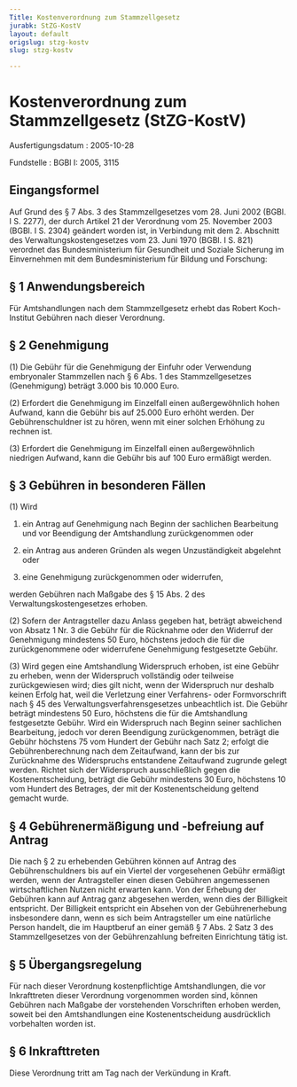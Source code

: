 ```yaml
---
Title: Kostenverordnung zum Stammzellgesetz
jurabk: StZG-KostV
layout: default
origslug: stzg-kostv
slug: stzg-kostv

---
```


# Kostenverordnung zum Stammzellgesetz (StZG-KostV)

Ausfertigungsdatum
:   2005-10-28

Fundstelle
:   BGBl I: 2005, 3115

## Eingangsformel

Auf Grund des § 7 Abs. 3 des Stammzellgesetzes vom 28. Juni 2002
(BGBl. I S. 2277), der durch Artikel 21 der Verordnung vom 25.
November 2003 (BGBl. I S. 2304) geändert worden ist, in Verbindung mit
dem 2. Abschnitt des Verwaltungskostengesetzes vom 23. Juni 1970
(BGBl. I S. 821) verordnet das Bundesministerium für Gesundheit und
Soziale Sicherung im Einvernehmen mit dem Bundesministerium für
Bildung und Forschung:

## § 1 Anwendungsbereich

Für Amtshandlungen nach dem Stammzellgesetz erhebt das Robert Koch-
Institut Gebühren nach dieser Verordnung.

## § 2 Genehmigung

(1) Die Gebühr für die Genehmigung der Einfuhr oder Verwendung
embryonaler Stammzellen nach § 6 Abs. 1 des Stammzellgesetzes
(Genehmigung) beträgt 3.000 bis 10.000 Euro.

(2) Erfordert die Genehmigung im Einzelfall einen außergewöhnlich
hohen Aufwand, kann die Gebühr bis auf 25.000 Euro erhöht werden. Der
Gebührenschuldner ist zu hören, wenn mit einer solchen Erhöhung zu
rechnen ist.

(3) Erfordert die Genehmigung im Einzelfall einen außergewöhnlich
niedrigen Aufwand, kann die Gebühr bis auf 100 Euro ermäßigt werden.

## § 3 Gebühren in besonderen Fällen

(1) Wird

1.  ein Antrag auf Genehmigung nach Beginn der sachlichen Bearbeitung und
    vor Beendigung der Amtshandlung zurückgenommen oder


2.  ein Antrag aus anderen Gründen als wegen Unzuständigkeit abgelehnt
    oder


3.  eine Genehmigung zurückgenommen oder widerrufen,



werden Gebühren nach Maßgabe des § 15 Abs. 2 des
Verwaltungskostengesetzes erhoben.

(2) Sofern der Antragsteller dazu Anlass gegeben hat, beträgt
abweichend von Absatz 1 Nr. 3 die Gebühr für die Rücknahme oder den
Widerruf der Genehmigung mindestens 50 Euro, höchstens jedoch die für
die zurückgenommene oder widerrufene Genehmigung festgesetzte Gebühr.

(3) Wird gegen eine Amtshandlung Widerspruch erhoben, ist eine Gebühr
zu erheben, wenn der Widerspruch vollständig oder teilweise
zurückgewiesen wird; dies gilt nicht, wenn der Widerspruch nur deshalb
keinen Erfolg hat, weil die Verletzung einer Verfahrens- oder
Formvorschrift nach § 45 des Verwaltungsverfahrensgesetzes
unbeachtlich ist. Die Gebühr beträgt mindestens 50 Euro, höchstens die
für die Amtshandlung festgesetzte Gebühr. Wird ein Widerspruch nach
Beginn seiner sachlichen Bearbeitung, jedoch vor deren Beendigung
zurückgenommen, beträgt die Gebühr höchstens 75 vom Hundert der Gebühr
nach Satz 2; erfolgt die Gebührenberechnung nach dem Zeitaufwand, kann
der bis zur Zurücknahme des Widerspruchs entstandene Zeitaufwand
zugrunde gelegt werden. Richtet sich der Widerspruch ausschließlich
gegen die Kostenentscheidung, beträgt die Gebühr mindestens 30 Euro,
höchstens 10 vom Hundert des Betrages, der mit der Kostenentscheidung
geltend gemacht wurde.

## § 4 Gebührenermäßigung und -befreiung auf Antrag

Die nach § 2 zu erhebenden Gebühren können auf Antrag des
Gebührenschuldners bis auf ein Viertel der vorgesehenen Gebühr
ermäßigt werden, wenn der Antragsteller einen diesen Gebühren
angemessenen wirtschaftlichen Nutzen nicht erwarten kann. Von der
Erhebung der Gebühren kann auf Antrag ganz abgesehen werden, wenn dies
der Billigkeit entspricht. Der Billigkeit entspricht ein Absehen von
der Gebührenerhebung insbesondere dann, wenn es sich beim
Antragsteller um eine natürliche Person handelt, die im Hauptberuf an
einer gemäß § 7 Abs. 2 Satz 3 des Stammzellgesetzes von der
Gebührenzahlung befreiten Einrichtung tätig ist.

## § 5 Übergangsregelung

Für nach dieser Verordnung kostenpflichtige Amtshandlungen, die vor
Inkrafttreten dieser Verordnung vorgenommen worden sind, können
Gebühren nach Maßgabe der vorstehenden Vorschriften erhoben werden,
soweit bei den Amtshandlungen eine Kostenentscheidung ausdrücklich
vorbehalten worden ist.

## § 6 Inkrafttreten

Diese Verordnung tritt am Tag nach der Verkündung in Kraft.

